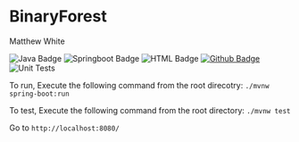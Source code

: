 # BinaryForest

Matthew White

![Java Badge](https://img.shields.io/badge/java-11-informational?style=flat&logo=java&logoColor=yellow&color=yellow)
![Springboot Badge](https://img.shields.io/badge/SpringBoot-2.4.0-informational?style=flat&logo=spring&logoColor=green&color=green)
![HTML Badge](https://img.shields.io/badge/HTML/CSS-JS-informational?style=flat&logo=firefox&logoColor=blue&color=blue)
[![Github Badge](https://img.shields.io/badge/GitHub-mattwhite180-informational?style=flat&logo=github&logoColor=black&color=black)](https://github.com/mattwhite180)
![Unit Tests](https://github.com/mattwhite180/BinaryForest/workflows/Unit%20Testing/badge.svg)

To run, Execute the following command from the root direcotry: `./mvnw spring-boot:run`

To test, Execute the following command from the root directory: `./mvnw test`

Go to `http://localhost:8080/`



